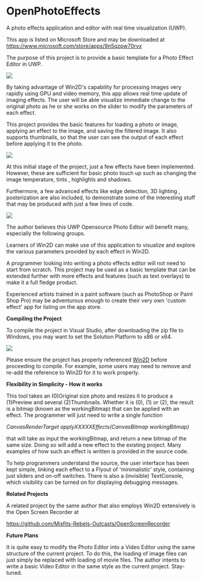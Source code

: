 # OpenPhotoEffects
A photo effects application and editor with real time visualization (UWP). 

This app is listed on Microsoft Store and may be downloaded at
https://www.microsoft.com/store/apps/9n5qzpw70rvx

The purpose of this project is to provide a basic template for a Photo Effect Editor in UWP.

<kbd><img src="https://github.com/TechnoRiver/OpenPhotoEffects/blob/master/images/OpenPhotoEffects.png"></kbd>

By taking advantage of Win2D's capability for processing images very rapidly using GPU and video memory,
this app allows real time update of imaging effects. The user will be able visualize 
immediate change to the original photo as he or she works on the slider to modify the parameters
of each effect.

This project provides the basic features for loading a photo or image, applying an effect to the image, and saving the filtered image.
It also supports thumbnails, so that the user can see the output of each effect before applying it
to the photo. 

<kbd><img src="https://github.com/TechnoRiver/OpenPhotoEffects/blob/master/images/PhotoEffects.png"></kbd>

At this initial stage of the project, just a few effects have been implemented. However, these are sufficient 
for basic photo touch up such as changing the image temperature, tints , highlights and shadows.

Furthermore, a few advanced effects like edge detection, 3D lighting , posterization are also included, to
demonstrate some of the interesting stuff that may be produced with just a few lines of code.

<kbd><img src="https://github.com/TechnoRiver/OpenPhotoEffects/blob/master/images/PhotoEffectsEditor.png"></kbd>

The author believes this UWP Opensource Photo Editor will benefit many, especially the following groups.

Learners of Win2D can make use of this application to visualize and explore the various parameters provided
by each effect in Win2D.

A programmer looking into writing a photo effects editor will not need to start from scratch. This project may be used
as a basic template that can be extended further with more effects and features (such as text overlays) to make it a full fledge product.

Experienced artists trained in a paint software (such as PhotoShop or Paint Shop Pro) may
be adventurous enough to create their very own 'custom effect' app for listing on the app store.


**Compiling the Project**

To compile the project in Visual Studio, after downloading the zip file to Windows, you may want to set the Solution Platform to x86 or x64.

<kbd><img src="https://github.com/TechnoRiver/OpenPhotoEffects/blob/master/images/SolutionPlatform.png"></kbd>

Please ensure the project has properly referenced [Win2D](https://github.com/microsoft/Win2D) before proceeding to compile.
For example, some users may need to remove and re-add the reference to Win2D for it to work properly.


**Flexibility in Simplicity - How it works**

This tool takes an (0)Original size photo and resizes it to produce a (1)Preview and several (2)Thumbnails.
Whether it is (0), (1) or (2), the result is a bitmap (known as the workingBitmap) that can
be applied with an effect. The programmer will just need to write a single function

*CanvasRenderTarget applyXXXXXEffects(CanvasBitmap workingBitmap)*

that will take as input the workingBitmap, and return a new bitmap of the same size.
Doing so will add a new effect to the existing project. Many examples of how such an effect is written is provided in the source code.

To help programmers understand the source, the user interface has been kept simple, linking each effect 
to a Flyout of 'minimalistic' style, containing just sliders and on-off switches. There is also a
(invisible) TextConsole, which visibility can be turned on for displaying debugging messages.


**Related Projects**

A related project by the same author that also employs Win2D extensively is the Open Screen Recorder at

https://github.com/Misfits-Rebels-Outcasts/OpenScreenRecorder

**Future Plans**

It is quite easy to modify the Photo Editor into a Video Editor using the same structure of the current project.
To do this, the loading of image files can just simply be replaced with loading of movie files.
The author intents to write a basic Video Editor in the same style as the current project. Stay-tuned.
